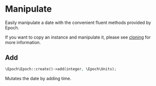 Manipulate
==========

Easily manipulate a date with the convenient fluent methods provided by Epoch.

If you want to copy an instance and manipulate it, please see [cloning](creation/01-creation.md#cloning) for more information.

## Add
```php
\Epoch\Epoch::create()->add(integer, \Epoch\Units);
```

Mutates the date by adding time.
